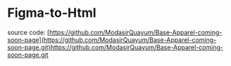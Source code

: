 # Figma-to-Html

source code: [https://github.com/ModasirQuayum/Base-Apparel-coming-soon-page](https://github.com/ModasirQuayum/Base-Apparel-coming-soon-page.git)https://github.com/ModasirQuayum/Base-Apparel-coming-soon-page.git
